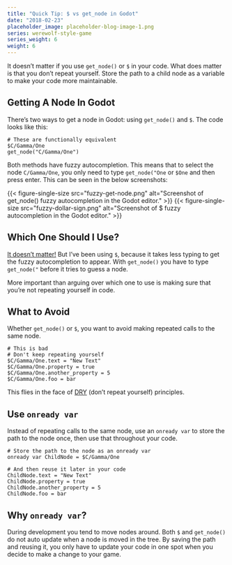 ```yaml
---
title: "Quick Tip: $ vs get_node in Godot"
date: "2018-02-23"
placeholder_image: placeholder-blog-image-1.png
series: werewolf-style-game
series_weight: 6
weight: 6
---
```


It doesn’t matter if you use `get_node()` or `$` in your code. What does matter is that you don’t repeat yourself. Store the path to a child node as a variable to make your code more maintainable.<!--more-->

## Getting A Node In Godot
There’s two ways to get a node in Godot: using `get_node()` and `$`. The code looks like this:

```gdscript
# These are functionally equivalent
$C/Gamma/One
get_node("C/Gamma/One")
```

Both methods have fuzzy autocompletion. This means that to select the node `C/Gamma/One`, you only need to type `get_node("One` or `$One` and then press enter. This can be seen in the below screenshots:

{{< figure-single-size src="fuzzy-get-node.png" alt="Screenshot of get_node() fuzzy autocompletion in the Godot editor." >}}
{{< figure-single-size src="fuzzy-dollar-sign.png" alt="Screenshot of $ fuzzy autocompletion in the Godot editor." >}}

## Which One Should I Use?
[It doesn’t matter!](/tutorial/werewolf-style-game/introduction/#no-dogmatism) But I’ve been using `$`, because it takes less typing to get the fuzzy autocompletion to appear. With `get_node()` you have to type `get_node("` before it tries to guess a node.

More important than arguing over which one to use is making sure that you’re not repeating yourself in code.

## What to Avoid
Whether `get_node()` or `$`, you want to avoid making repeated calls to the same node.

```gdscript
# This is bad
# Don't keep repeating yourself
$C/Gamma/One.text = "New Text"
$C/Gamma/One.property = true
$C/Gamma/One.another_property = 5
$C/Gamma/One.foo = bar
```

This flies in the face of [DRY](https://en.wikipedia.org/wiki/Don%27t_repeat_yourself) (don’t repeat yourself) principles.

## Use `onready var`

Instead of repeating calls to the same node, use an `onready var` to store the path to the node once, then use that throughout your code.

```gdscript
# Store the path to the node as an onready var
onready var ChildNode = $C/Gamma/One

# And then reuse it later in your code
ChildNode.text = "New Text"
ChildNode.property = true
ChildNode.another_property = 5
ChildNode.foo = bar
```

## Why `onready var`?

During development you tend to move nodes around. Both `$` and `get_node()` do not auto update when a node is moved in the tree. By saving the path and reusing it, you only have to update your code in one spot when you decide to make a change to your game.
